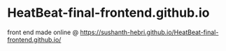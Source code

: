 # HeatBeat-final-frontend.github.io
front end made online
@ https://sushanth-hebri.github.io/HeatBeat-final-frontend.github.io/
